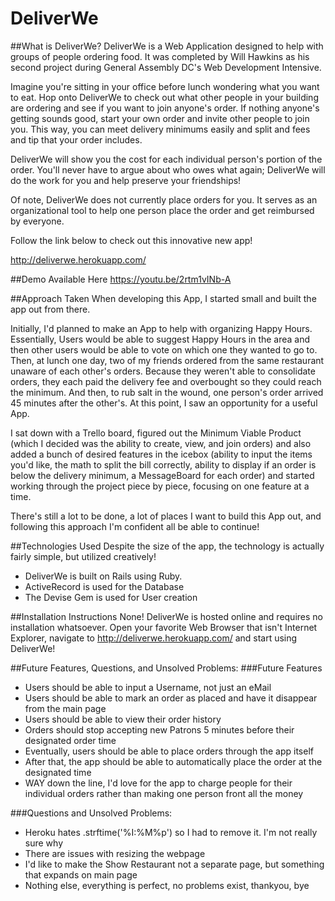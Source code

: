 # DeliverWe


##What is DeliverWe?
DeliverWe is a Web Application designed to help with groups of people ordering food. It was completed by Will Hawkins as his second project during General Assembly DC's Web Development Intensive.

Imagine you're sitting in your office before lunch wondering what you want to eat. Hop onto DeliverWe to check out what other people in your building are ordering and see if you want to join anyone's order. If nothing anyone's getting sounds good, start your own order and invite other people to join you. This way, you can meet delivery minimums easily and split and fees and tip that your order includes.

DeliverWe will show you the cost for each individual person's portion of the order. You'll never have to argue about who owes what again; DeliverWe will do the work for you and help preserve your friendships!

Of note, DeliverWe does not currently place orders for you. It serves as an organizational tool to help one person place the order and get reimbursed by everyone.

Follow the link below to check out this innovative new app!

http://deliverwe.herokuapp.com/

##Demo Available Here
https://youtu.be/2rtm1vINb-A

##Approach Taken
When developing this App, I started small and built the app out from there.

Initially, I'd planned to make an App to help with organizing Happy Hours. Essentially, Users would be able to suggest Happy Hours in the area and then other users would be able to vote on which one they wanted to go to. Then, at lunch one day, two of my friends ordered from the same restaurant unaware of each other's orders. Because they weren't able to consolidate orders, they each paid the delivery fee and overbought so they could reach the minimum. And then, to rub salt in the wound, one person's order arrived 45 minutes after the other's. At this point, I saw an opportunity for a useful App.

I sat down with a Trello board, figured out the Minimum Viable Product (which I decided was the ability to create, view, and join orders) and also added a bunch of desired features in the icebox (ability to input the items you'd like, the math to split the bill correctly, ability to display if an order is below the delivery minimum, a MessageBoard for each order) and started working through the project piece by piece, focusing on one feature at a time.

There's still a lot to be done, a lot of places I want to build this App out, and following this approach I'm confident all be able to continue!

##Technologies Used
Despite the size of the app, the technology is actually fairly simple, but utilized creatively!

- DeliverWe is built on Rails using Ruby.
- ActiveRecord is used for the Database
- The Devise Gem is used for User creation

##Installation Instructions
None! DeliverWe is hosted online and requires no installation whatsoever. Open your favorite Web Browser that isn't Internet Explorer, navigate to  http://deliverwe.herokuapp.com/  and start using DeliverWe!

##Future Features, Questions, and Unsolved Problems:
###Future Features
- Users should be able to input a Username, not just an eMail
- Users should be able to mark an order as placed and have it disappear from the main page
- Users should be able to view their order history
- Orders should stop accepting new Patrons 5 minutes before their designated order time
- Eventually, users should be able to place orders through the app itself
- After that, the app should be able to automatically place the order at the designated time
- WAY down the line, I'd love for the app to charge people for their individual orders rather than making one person front all the money

###Questions and Unsolved Problems:
- Heroku hates .strftime('%I:%M%p') so I had to remove it. I'm not really sure why
- There are issues with resizing the webpage
- I'd like to make the Show Restaurant not a separate page, but something that expands on main page
- Nothing else, everything is perfect, no problems exist, thankyou, bye
